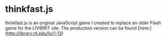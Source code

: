 # thinkfast.js
thinkfast.js is an original JavaScript game I created to replace an older Flash game for the LIV@RIT site. The production version can be found [here:]
(http://library.rit.edu/liv/1-13)
